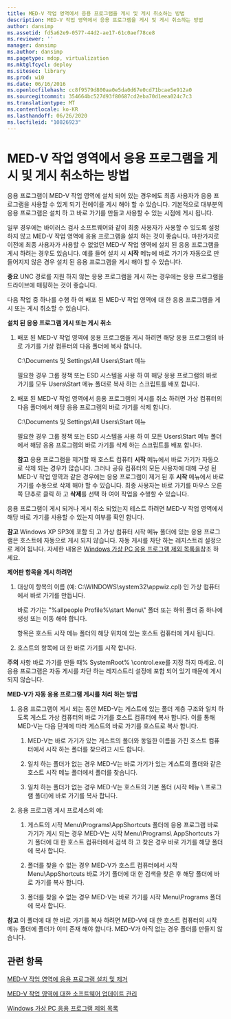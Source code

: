 ```yaml
---
title: MED-V 작업 영역에서 응용 프로그램을 게시 및 게시 취소하는 방법
description: MED-V 작업 영역에서 응용 프로그램을 게시 및 게시 취소하는 방법
author: dansimp
ms.assetid: fd5a62e9-0577-44d2-ae17-61c0aef78ce8
ms.reviewer: ''
manager: dansimp
ms.author: dansimp
ms.pagetype: mdop, virtualization
ms.mktglfcycl: deploy
ms.sitesec: library
ms.prod: w10
ms.date: 06/16/2016
ms.openlocfilehash: cc8f9579d800aa0e5da0d67e0cd71bcae5e912a0
ms.sourcegitcommit: 354664bc527d93f80687cd2eba70d1eea024c7c3
ms.translationtype: MT
ms.contentlocale: ko-KR
ms.lasthandoff: 06/26/2020
ms.locfileid: "10826923"
---
```

# MED-V 작업 영역에서 응용 프로그램을 게시 및 게시 취소하는 방법


응용 프로그램이 MED-V 작업 영역에 설치 되어 있는 경우에도 최종 사용자가 응용 프로그램을 사용할 수 있게 되기 전에이를 게시 해야 할 수 있습니다. 기본적으로 대부분의 응용 프로그램은 설치 하 고 바로 가기를 만들고 사용할 수 있는 시점에 게시 됩니다.

일부 경우에는 바이러스 검사 소프트웨어와 같이 최종 사용자가 사용할 수 있도록 설정 하지 않고 MED-V 작업 영역에 응용 프로그램을 설치 하는 것이 좋습니다. 마찬가지로 이전에 최종 사용자가 사용할 수 없었던 MED-V 작업 영역에 설치 된 응용 프로그램을 게시 하려는 경우도 있습니다. 예를 들어 설치 시 **시작** 메뉴에 바로 가기가 자동으로 만들어지지 않은 경우 설치 된 응용 프로그램을 게시 해야 할 수 있습니다.

**중요**  UNC 경로를 지원 하지 않는 응용 프로그램을 게시 하는 경우에는 응용 프로그램을 드라이브에 매핑하는 것이 좋습니다.

 

다음 작업 중 하나를 수행 하 여 배포 된 MED-V 작업 영역에 대 한 응용 프로그램을 게시 또는 게시 취소할 수 있습니다.

**설치 된 응용 프로그램 게시 또는 게시 취소**

1.  배포 된 MED-V 작업 영역에 응용 프로그램을 게시 하려면 해당 응용 프로그램의 바로 가기를 가상 컴퓨터의 다음 폴더에 복사 합니다.

    C:\\Documents 및 Settings\\All Users\\Start 메뉴

    필요한 경우 그룹 정책 또는 ESD 시스템을 사용 하 여 해당 응용 프로그램의 바로 가기를 모두 Users\\Start 메뉴 폴더로 복사 하는 스크립트를 배포 합니다.

2.  배포 된 MED-V 작업 영역에서 응용 프로그램의 게시를 취소 하려면 가상 컴퓨터의 다음 폴더에서 해당 응용 프로그램의 바로 가기를 삭제 합니다.

    C:\\Documents 및 Settings\\All Users\\Start 메뉴

    필요한 경우 그룹 정책 또는 ESD 시스템을 사용 하 여 모든 Users\\Start 메뉴 폴더에서 해당 응용 프로그램의 바로 가기를 삭제 하는 스크립트를 배포 합니다.

    **참고**  응용 프로그램을 제거할 때 호스트 컴퓨터 **시작** 메뉴에서 바로 가기가 자동으로 삭제 되는 경우가 많습니다. 그러나 공유 컴퓨터의 모든 사용자에 대해 구성 된 MED-V 작업 영역과 같은 경우에는 응용 프로그램이 제거 된 후 **시작** 메뉴에서 바로 가기를 수동으로 삭제 해야 할 수 있습니다. 최종 사용자는 바로 가기를 마우스 오른쪽 단추로 클릭 하 고 **삭제**를 선택 하 여이 작업을 수행할 수 있습니다.

     

응용 프로그램이 게시 되거나 게시 취소 되었는지 테스트 하려면 MED-V 작업 영역에서 해당 바로 가기를 사용할 수 있는지 여부를 확인 합니다.

**참고**  Windows XP SP3에 포함 되 고 가상 컴퓨터 시작 메뉴 폴더에 있는 응용 프로그램은 호스트에 자동으로 게시 되지 않습니다. 자동 게시를 차단 하는 레지스트리 설정으로 제어 됩니다. 자세한 내용은 [Windows 가상 PC 응용 프로그램 제외 목록을](windows-virtual-pc-application-exclude-list.md)참조 하세요.

 

**제어판 항목을 게시 하려면**

1.  대상이 항목의 이름 (예: C:\\WINDOWS\\system32\\appwiz.cpl) 인 가상 컴퓨터에서 바로 가기를 만듭니다.

    바로 가기는 "%allpeople Profile%\\start Menu\\" 폴더 또는 하위 폴더 중 하나에 생성 또는 이동 해야 합니다.

    항목은 호스트 시작 메뉴 폴더의 해당 위치에 있는 호스트 컴퓨터에 게시 됩니다.

2.  호스트의 항목에 대 한 바로 가기를 시작 합니다.

**주의**  사항 바로 가기를 만들 때% SystemRoot% \\control.exe를 지정 하지 마세요. 이 응용 프로그램은 자동 게시를 차단 하는 레지스트리 설정에 포함 되어 있기 때문에 게시 되지 않습니다.

 

**MED-V가 자동 응용 프로그램 게시를 처리 하는 방법**

1.  응용 프로그램이 게시 되는 동안 MED-V는 게스트에 있는 폴더 계층 구조와 일치 하도록 게스트 가상 컴퓨터의 바로 가기를 호스트 컴퓨터에 복사 합니다. 이를 통해 MED-V는 다음 단계에 따라 게스트의 바로 가기를 호스트로 복사 합니다.

    1.  MED-V는 바로 가기가 있는 게스트의 폴더와 동일한 이름을 가진 호스트 컴퓨터에서 시작 하는 폴더를 찾으려고 시도 합니다.

    2.  일치 하는 폴더가 없는 경우 MED-V는 바로 가기가 있는 게스트의 폴더와 같은 호스트 시작 메뉴 폴더에서 폴더를 찾습니다.

    3.  일치 하는 폴더가 없는 경우 MED-V는 호스트의 기본 폴더 (시작 메뉴 \ 프로그램 폴더)에 바로 가기를 복사 합니다.

2.  응용 프로그램 게시 프로세스의 예:

    1.  게스트의 시작 Menu\\Programs\\AppShortcuts 폴더에 응용 프로그램 바로 가기가 게시 되는 경우 MED-V는 시작 Menu\\Programs\\ AppShortcuts 가기 폴더에 대 한 호스트 컴퓨터에서 검색 하 고 찾은 경우 바로 가기를 해당 폴더에 복사 합니다.

    2.  폴더를 찾을 수 없는 경우 MED-V가 호스트 컴퓨터에서 시작 Menu\\AppShortcuts 바로 가기 폴더에 대 한 검색을 찾은 후 해당 폴더에 바로 가기를 복사 합니다.

    3.  폴더를 찾을 수 없는 경우 MED-V는 바로 가기를 시작 Menu\\Programs 폴더에 복사 합니다.

**참고**  이 폴더에 대 한 바로 가기를 복사 하려면 MED-V에 대 한 호스트 컴퓨터의 시작 메뉴 폴더에 폴더가 이미 존재 해야 합니다. MED-V가 아직 없는 경우 폴더를 만들지 않습니다.

 

## 관련 항목


[MED-V 작업 영역에 응용 프로그램 설치 및 제거](installing-and-removing-an-application-on-the-med-v-workspace.md)

[MED-V 작업 영역에 대한 소프트웨어 업데이트 관리](managing-software-updates-for-med-v-workspaces.md)

[Windows 가상 PC 응용 프로그램 제외 목록](windows-virtual-pc-application-exclude-list.md)

 

 





